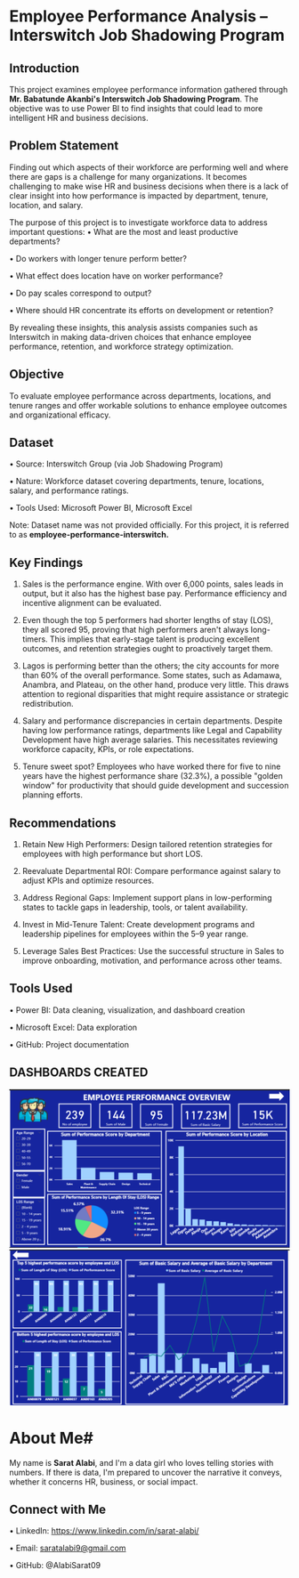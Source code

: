 # Employee Performance Analysis – Interswitch Job Shadowing Program

## Introduction
This project examines employee performance information gathered through **Mr. Babatunde Akanbi's Interswitch Job Shadowing Program**. 
The objective was to use Power BI to find insights that could lead to more intelligent HR and business decisions.

## Problem Statement
Finding out which aspects of their workforce are performing well and where there are gaps is a challenge for many organizations. It becomes challenging to make wise HR and business decisions when there is a lack of clear insight into how performance is impacted by department, tenure, location, and salary.

The purpose of this project is to investigate workforce data to address important questions:
• What are the most and least productive departments?

• Do workers with longer tenure perform better?

• What effect does location have on worker performance?

• Do pay scales correspond to output?

• Where should HR concentrate its efforts on development or retention?

By revealing these insights, this analysis assists companies such as Interswitch in making data-driven choices that enhance employee performance, retention, and workforce strategy optimization.

## Objective
To evaluate employee performance across departments, locations, and tenure ranges and offer workable solutions to enhance employee outcomes and organizational efficacy.

## Dataset
• Source: Interswitch Group (via Job Shadowing Program)

• Nature: Workforce dataset covering departments, tenure, locations, salary, and performance ratings.

• Tools Used: Microsoft Power BI, Microsoft Excel

Note: Dataset name was not provided officially. For this project, it is referred to as **employee-performance-interswitch.**

## Key Findings
1. Sales is the performance engine. With over 6,000 points, sales leads in output, but it also has the highest base pay. Performance efficiency and incentive alignment can be evaluated.

2. Even though the top 5 performers had shorter lengths of stay (LOS), they all scored 95, proving that high performers aren't always long-timers. This implies that early-stage talent is producing excellent outcomes, and retention strategies ought to proactively target them.

3. Lagos is performing better than the others; the city accounts for more than 60% of the overall performance. Some states, such as Adamawa, Anambra, and Plateau, on the other hand, produce very little. This draws attention to regional disparities that might require assistance or strategic redistribution.

4. Salary and performance discrepancies in certain departments. Despite having low performance ratings, departments like Legal and Capability Development have high average salaries. This necessitates reviewing workforce capacity, KPIs, or role expectations.

5. Tenure sweet spot? Employees who have worked there for five to nine years have the highest performance share (32.3%), a possible "golden window" for productivity that should guide development and succession planning efforts.

## Recommendations
1. Retain New High Performers:
   Design tailored retention strategies for employees with high performance but short LOS.

2. Reevaluate Departmental ROI:
   Compare performance against salary to adjust KPIs and optimize resources.

3. Address Regional Gaps:
   Implement support plans in low-performing states to tackle gaps in leadership, tools, or talent availability.

4. Invest in Mid-Tenure Talent:
   Create development programs and leadership pipelines for employees within the 5–9 year range.

5. Leverage Sales Best Practices:
   Use the successful structure in Sales to improve onboarding, motivation, and performance across other teams.

##  Tools Used
• Power BI: Data cleaning, visualization, and dashboard creation

• Microsoft Excel: Data exploration

• GitHub: Project documentation

## DASHBOARDS CREATED
![](Job_dashboard1.png)
![](Job_dashboard2.png)


# About Me#
My name is **Sarat Alabi**, and I'm a data girl who loves telling stories with numbers. If there is data, I'm prepared to uncover the narrative it conveys, whether it concerns HR, business, or social impact.

## Connect with Me
• LinkedIn: https://www.linkedin.com/in/sarat-alabi/

• Email: saratalabi9@gmail.com

• GitHub: @AlabiSarat09

